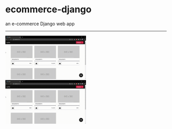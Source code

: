 # ecommerce-django
an e-commerce Django web app

<hr>

<p float="left">
  <img src="mySite - Google Chrome - store.gif" width="50%" height="50%"/> 
  <img src="mySite - Google Chrome - add to cart.gif" width="50%" height="50%"/>
</p>
